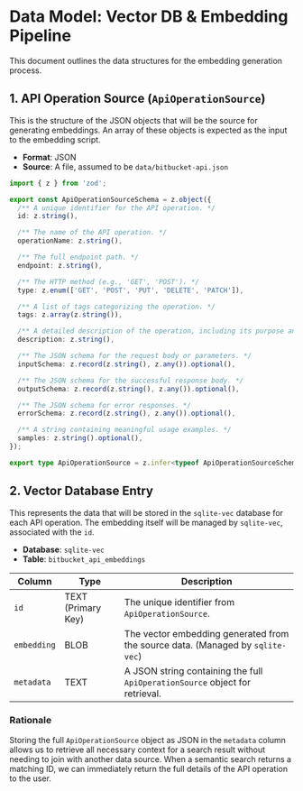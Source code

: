 # Data Model: Vector DB & Embedding Pipeline

This document outlines the data structures for the embedding generation process.

## 1. API Operation Source (`ApiOperationSource`)

This is the structure of the JSON objects that will be the source for generating embeddings. An array of these objects is expected as the input to the embedding script.

- **Format**: JSON
- **Source**: A file, assumed to be `data/bitbucket-api.json`

```typescript
import { z } from 'zod';

export const ApiOperationSourceSchema = z.object({
  /** A unique identifier for the API operation. */
  id: z.string(),

  /** The name of the API operation. */
  operationName: z.string(),

  /** The full endpoint path. */
  endpoint: z.string(),

  /** The HTTP method (e.g., 'GET', 'POST'). */
  type: z.enum(['GET', 'POST', 'PUT', 'DELETE', 'PATCH']),

  /** A list of tags categorizing the operation. */
  tags: z.array(z.string()),

  /** A detailed description of the operation, including its purpose and any related operations. */
  description: z.string(),

  /** The JSON schema for the request body or parameters. */
  inputSchema: z.record(z.string(), z.any()).optional(),

  /** The JSON schema for the successful response body. */
  outputSchema: z.record(z.string(), z.any()).optional(),

  /** The JSON schema for error responses. */
  errorSchema: z.record(z.string(), z.any()).optional(),

  /** A string containing meaningful usage examples. */
  samples: z.string().optional(),
});

export type ApiOperationSource = z.infer<typeof ApiOperationSourceSchema>;
```

## 2. Vector Database Entry

This represents the data that will be stored in the `sqlite-vec` database for each API operation. The embedding itself will be managed by `sqlite-vec`, associated with the `id`.

- **Database**: `sqlite-vec`
- **Table**: `bitbucket_api_embeddings`

| Column | Type | Description |
|---|---|---|
| `id` | TEXT (Primary Key) | The unique identifier from `ApiOperationSource`. |
| `embedding` | BLOB | The vector embedding generated from the source data. (Managed by `sqlite-vec`) |
| `metadata` | TEXT | A JSON string containing the full `ApiOperationSource` object for retrieval. |

### Rationale

Storing the full `ApiOperationSource` object as JSON in the `metadata` column allows us to retrieve all necessary context for a search result without needing to join with another data source. When a semantic search returns a matching ID, we can immediately return the full details of the API operation to the user.
